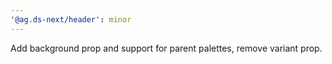 ```yaml
---
'@ag.ds-next/header': minor
---
```


Add background prop and support for parent palettes, remove variant prop.

